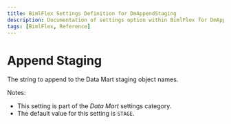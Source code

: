 ```yaml
---
title: BimlFlex Settings Definition for DmAppendStaging
description: Documentation of settings option within BimlFlex for DmAppendStaging
tags: [BimlFlex, Reference]
---
```


# Append Staging

The string to append to the Data Mart staging object names.

Notes:

* This setting is part of the *Data Mart* settings category.
* The default value for this setting is `STAGE`.

